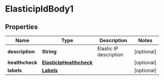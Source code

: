 # ElasticipIdBody1

## Properties
Name | Type | Description | Notes
------------ | ------------- | ------------- | -------------
**description** | **String** | Elastic IP description |  [optional]
**healthcheck** | [**ElasticIpHealthcheck**](ElasticIpHealthcheck.md) |  |  [optional]
**labels** | [**Labels**](Labels.md) |  |  [optional]
